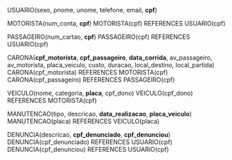 USUARIO(sexo, pnome, unome, telefone, email, **cpf**)

MOTORISTA(num_conta, **cpf**)
MOTORISTA(cpf) REFERENCES USUARIO(cpf)

PASSAGEIRO(num_cartao, **cpf**)
PASSAGEIRO(cpf) REFERENCES USUARIO(cpf)

CARONA(**cpf_motorista**, **cpf_passageiro**, **data_corrida**, av_passageiro, av_motorista, placa_veiculo, custo, duracao, local_destino, local_partida)
CARONA(cpf_motorista) REFERENCES MOTORISTA(cpf)
CARONA(cpf_passageiro) REFERENCES PASSAGEIRO(cpf)

VEICULO(nome, categoria, **placa**, cpf_dono)
VEICULO(cpf_dono) REFERENCES MOTORISTA(cpf)

MANUTENCAO(tipo, descricao, **data_realizacao**, **placa_veiculo**)
MANUTENCAO(placa) REFERENCES VEICULO(placa)

DENUNCIA(descricao, **cpf_denunciado**, **cpf_denunciou**)
DENUNCIA(cpf_denunciado) REFERENCES USUARIO(cpf)
DENUNCIA(cpf_denunciou) REFERENCES USUARIO(cpf)
